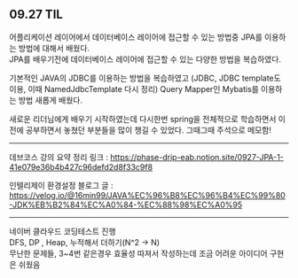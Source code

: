 ## 09.27 TIL

어플리케이션 레이어에서 데이터베이스 레이어에 접근할 수 있는 방법중 JPA를 이용하는 방법에 대해서 배웠다.  
JPA를 배우기전에 데이터베이스 레이어에 접근할 수 있는 다양한 방법을 복습하였다.  

기본적인 JAVA의 JDBC를 이용하는 방법을 복습하였고 (JDBC, JDBC template도 이용, 이때 NamedJdbcTemplate 다시 정리)
Query Mapper인 Mybatis를 이용하는 방법 새롭게 배웠다.

새로운 리더님에게 배우기 시작하였는데 다시한번 spring을 전체적으로 학습하면서 이전에 공부하면서 놓쳤던 부분들을 많이 챙길 수 있었다. 그때그때 주석으로 메모함!  

--- 

데브코스 강의 요약 정리 링크 : https://phase-drip-eab.notion.site/0927-JPA-1-41e079e36b4b427c96defd2d8f33c9f8  

인텔리제이 환경설정 블로그 글 : https://velog.io/@16min99/JAVA%EC%96%B8%EC%96%B4%EC%99%80-JDK%EB%B2%84%EC%A0%84-%EC%88%98%EC%A0%95

---  


네이버 클라우드 코딩테스트 진행  
DFS, DP , Heap, 누적해서 더하기(N^2 -> N)  
무난한 문제들, 3~4번 같은경우 효율성 따져서 작성하는데 조금 어려운 아이디어 구현은 쉬웠음
